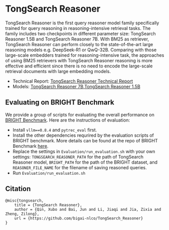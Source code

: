 # TongSearch Reasoner
TongSearch Reasoner is the first query reasoner model family specifically trained for query reasoning in reasoning-intensive retrieval tasks. The family includes two checkpoints in different parameter size: TongSearch Reasoner 1.5B and TongSearch Reasoner 7B. With BM25 as retriever, TongSearch Reasoner can perform closely to the state-of-the-art large reasoning models e.g. DeepSeek-R1 or QwQ-32B. Comparing with those large-scale embedders trained for reasoning-intensive task, the approaches of using BM25 retrievers with TongSearch Reasoner reasoning is more effective and efficient since there is no need to encode the large-scale retrieval documents with large embedding models.

- Technical Report: [TongSearch Reasoner Technical Report](https://bigai-nlco.notion.site/TongSearch-Reasoner-1d6df56b182c80349d71ebfca4c55c1d)
- Models: [TongSearch Reasoner 7B](https://huggingface.co/qratosone/TongSearch_Reasoner_7B),[TongSearch Reasoner 1.5B](https://huggingface.co/qratosone/TongSearch_Reasoner_1_5B_V2_select)

## Evaluating on BRIGHT Benchmark
We provide a group of scripts for evaluating the overall performance on [BRIGHT Benchmark](https://brightbenchmark.github.io/). Here are the instructions of evaluation:
- Install `vllm==0.8.4` and `pytrec_eval` first.
- Install the other dependencies requrired by the evaluation scripts of BRIGHT benchmark. More details can be found at the repo of BRIGHT Benchmark [here](https://github.com/xlang-ai/BRIGHT).
- Replace the settings in `Evaluation/run_evaluation.sh` with your own settings: `TONGSEARCH_REASONER_PATH` for the path of TongSearch Reasoner model, `BRIGHT_PATH` for the path of the BRIGHT dataset, and `REASONER_FILE_NAME` for the filename of saving reasoned queries.
- Run `Evaluation/run_evaluation.sh`

## Citation
```
@misc{tongsearch,
	title = {TongSearch Reasoner},
	author = {Qin, Xubo and Bai, Jun and Li, Jiaqi and Jia, Zixia and Zheng, Zilong},
	url = {https://github.com/bigai-nlco/TongSearch_Reasoner}
}
```
